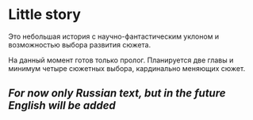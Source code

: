 # Little story

Это небольшая история с научно-фантастическим уклоном и возможностью выбора развития сюжета.

На данный момент готов только пролог.
Планируется две главы и минимум четыре сюжетных выбора, кардинально меняющих сюжет.

## ***For now only Russian text, but in the future English will be added***
